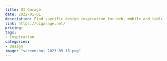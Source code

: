 ```yaml
---
title: UI Garage
date: 2022-01-01
description: Find specific design inspiration for web, mobile and tablet. Search over 6,757 patterns categorized and handpicked for you.
link: https://uigarage.net/
pricing:
tags: 
- Inspiration
categories:
- Design
image: "screenshot_2023-09-13.png"
---
```

